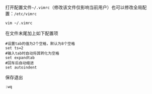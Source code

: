 打开配置文件`~/.vimrc`（修改该文件仅影响当前用户）也可以修改全局配置：`/etc/vimrc`

```sh
vim ~/.vimrc
```

在文件末尾加上如下配置项

```properties
#设置tab的值为2个空格，默认为8个空格
set ts=2
#输入tab时自动将其转化为空格
set expandtab
#回车后自动缩进
set autoindent
```

保存退出

```sh
:wq
```

